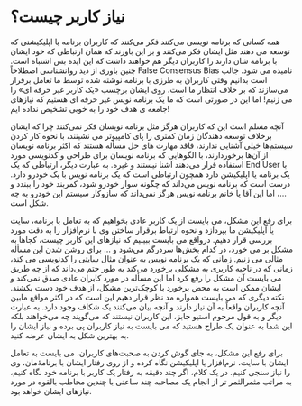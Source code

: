 # نیاز کاربر چیست؟

همه کسانی که برنامه نویسی می‌کنند فکر می‌کنند که کاربران برنامه یا اپلیکیشنی که توسعه می دهند مثل ایشان فکر می‌کنند و بر این باورند که همان ارتباطی که خود ایشان با برنامه شان دارند را کاربران دیگر هم خواهند داشت که این ایده بس اشتباه است. چنین باوری از دید روانشناسی اصطلاحاً False Consensus Bias نامیده می شود. جالب است بدانیم وقتی کاربران به طرزی با برنامه نوشته شده توسط ما تعامل برقرار می‌سازند که بر خلاف انتظار ما است،‌ روی ایشان برچسب «یک کاربر غیر حرفه ای» را می زنیم! اما این در صورتی است که ما یک برنامه نویس غیر حرفه ای هستیم که نیازهای جامعه ی هدف خود را به خوبی تشخیص نداده ایم!

آنچه مسلم است این که کاربران هرگز مثل برنامه نویسان فکر نمی‌کنند چرا که ایشان برخلاف توسعه دهندگان زمان کمتری را پای کامپیوتر می نشینند،‌ با نحوه کار کردن سیستم‌ها خیلی آشنایی ندارند، فاقد مهارت های حل مسأله هستند که اکثر برنامه نویسان از آن‌ها برخوردارند، با الگوهایی که برنامه نویسان برای طراحی و کدنویسی مورد استفاده قرار می‌دهند آشنا نیستند و غیره. به عبارت دیگر، ارتباطی که یک End User با یک برنامه یا اپلیکیشن دارد همچون ارتباطی است که یک برنامه نویس با یک خودرو دارد. درست است که برنامه نویس می‌داند که چگونه سوار خودرو شود، کمربند خود را ببندد و ...، اما این آقا یا خانم برنامه نویس هرگز نمی‌داند که سازوکار سیستم این خودرو به چه شکل است.

برای رفع این مشکل، می بایست از یک کاربر عادی بخواهیم که به تعامل با برنامه، سایت یا اپلیکیشن ما بپردازد و نحوه ارتباط برقرار ساختن وی با نرم‌افزار را به دقت مورد بررسی قرار دهیم. در‌واقع می بایست ببینیم که نیازهای این کاربر چیست، کجاها به مشکل بر می خورد، در کدام بخش‌ها سردرگم می‌شود و … برای روشن شدن این مسأله مثالی می زنیم. زمانی که یک برنامه نویس به عنوان مثال سایتی را کدنویسی می کند، زمانی که در ناحیه کاربری به مشکلی برخورد می‌کند به طور حتم می‌داند که از چه طریق می بایست آن مشکل را رفع کرد اما این مسأله در مورد کابران عادی صدق نمی‌کند و ایشان ممکن است به محض برخورد با کوچک‌ترین مشکل، از هدف خود دست بکشند. نکته دیگری که می بایست همواره مد نظر قرار دهیم این است که در اکثر مواقع مابین آنچه کاربران واقعاً به آن نیاز دارند و آنچه بیان می‌کنند یک شکاف وجود دارد. به عبارت دیگر و به قول مرحوم استیو جابز، این کاربران نیستند که می‌گویند چه می‌خواهند بلکه این شما به عنوان یک طراح هستید که می بایست به نیاز کاربران پی برده و نیاز ایشان را به بهترین شکل به ایشان عرضه کنید.

برای رفع این مشکل، به جای گوش کردن به صحبت‌های کاربران، می بایست به تعامل ایشان با سایت، نرم‌افزار یا اپلیکیشن نگاه کرده و از روی رفتار ایشان با برنامهٔ‌مان، وی را نیاز سنجی کنیم. در یک کلام، اگر چند دقیقه به رفتار یک کاربر با برنامه خود نگاه کنیم، به مراتب مثمرالثمر تر از انجام یک مصاحبه چند ساعتی با چندین مخاطب بالقوه در مورد نیازهای ایشان خواهد بود.
